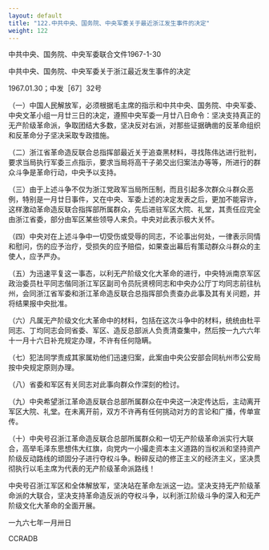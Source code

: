 ```yaml
---
layout: default
title: "122.中共中央、国务院、中央军委关于最近浙江发生事件的决定"
weight: 122
---
```


中共中央、国务院、中央军委联合文件1967-1-30

中共中央、国务院、中央军委关于浙江最近发生事件的决定

1967.01.30；中发［67］32号

（一）中国人民解放军，必须根据毛主席的指示和中共中央、国务院、中央军委、中央文革小组一月廿三日的决定，遵照中央军委一月廿八日命令：坚决支持真正的无产阶级革命派，争取团结大多数，坚决反对右派，对那些证据确凿的反革命组织和反革命分子坚决采取专政措施。

（二）浙江省革命造反联合总指挥部最近关于追查黑材料，寻找陈伟达进行批判，要求当局执行军委三点指示，要求当局将高干子弟交出归案法办等等，所进行的群众斗争是革命行动，中央予以支持。

（三）由于上述斗争不仅为浙江党政军当局所压制，而且引起多次群众斗群众恶例，特别是一月廿日事件，又在中央、军委上述的决定发表之后，更加不能容许，这样激动革命造反联合指挥部所属群众，先后进驻军区大院、礼堂，其责任应完全由浙江省委，部分由军区某些领导人来负。中央对此表示极大关怀。

（四）中央对在上述斗争中一切受伤或受辱的同志，不论事出何处，一律表示同情和慰问，伤的应予治疗，受损失的应予赔偿，如果查出幕后有策动群众斗群众的主使人，应予严办。

（五）为迅速平复这一事态，以利无产阶级文化大革命的进行，中央特派南京军区政治委员杜平同志偕同浙江军区副司令员阮贤榜同志和中央办公厅丁均同志前往杭州，会同浙江省军委和浙江革命造反联合总指挥部负责查办此事及其有关问题，并将结果报中央批准。

（六）凡属无产阶级文化大革命中的材料，包括在这次斗争中的材料，统统由杜平同志、丁均同志会同省委、军区、造反总部派人负责清查集中，然后按一九六六年十一月十六日补充规定办理，不许有任何隐瞒。

（七）犯法同学责成其家属劝他们迅速归案，此案由中央公安部会同杭州市公安局按中央规定原则办理。

（八）省委和军区有关同志对此事向群众作深刻的检讨。

（九）中央希望浙江革命造反联合总部所属群众在中央这一决定传达后，主动离开军区大院、礼堂。在未离开前，双方不许再有任何挑动对方的言论和广播，传单宣传。

（十）中央号召浙江革命造反联合总部所属群众和一切无产阶级革命派实行大联合，高举毛泽东思想伟大红旗，向党内一小撮走资本主义道路的当权派和坚持资产阶级反动路线的顽固分子进行夺权斗争。粉碎反动的修正主义的经济主义，坚决贯彻执行以毛主席为代表的无产阶级革命派路线！

中央号召浙江军区和全体解放军，坚决站在革命左派这一边。坚决支持无产阶级革命派的大联合，坚决支持革命造反派的夺权斗争，以利浙江阶级斗争的深入和无产阶级文化大革命的全面开展。

一九六七年一月卅日

CCRADB

